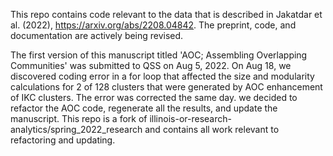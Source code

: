This repo contains code relevant to the data that is described in Jakatdar et al. (2022), https://arxiv.org/abs/2208.04842. 
The preprint, code, and documentation are actively being revised. 

The first version of this manuscript titled 'AOC; Assembling Overlapping Communities' was submitted to QSS on Aug 5, 2022.
On Aug 18, we discovered coding error in a for loop that affected the size and modularity calculations for 2 of 128 clusters
that were generated by AOC enhancement of IKC clusters. The error was corrected the same day. we decided to refactor the 
AOC code, regenerate all the results, and update the manuscript. This repo is a fork of 
illinois-or-research-analytics/spring_2022_research and contains all work relevant to refactoring and updating.

